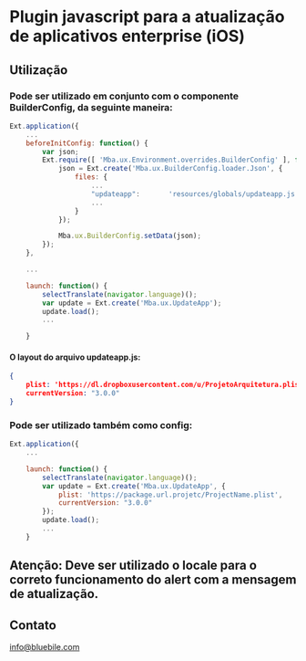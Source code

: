 # Plugin javascript para a atualização de aplicativos enterprise (iOS)


## Utilização

### Pode ser utilizado em conjunto com o componente BuilderConfig, da seguinte maneira:

```js
Ext.application({
    ...
    beforeInitConfig: function() {
        var json;
        Ext.require([ 'Mba.ux.Environment.overrides.BuilderConfig' ], function() {
            json = Ext.create('Mba.ux.BuilderConfig.loader.Json', {
                files: {
                    ...
                    "updateapp":       'resources/globals/updateapp.js',
                    ...
                }
            });

            Mba.ux.BuilderConfig.setData(json);
        });
    },

    ...

    launch: function() {
        selectTranslate(navigator.language)();
        var update = Ext.create('Mba.ux.UpdateApp');
        update.load();
     	...

 	}
```

#### O layout do arquivo updateapp.js:

```json
{
	plist: 'https://dl.dropboxusercontent.com/u/ProjetoArquitetura.plist',
	currentVersion: "3.0.0"
}
```

### Pode ser utilizado também como config:

```js
Ext.application({
    ...

    launch: function() {
        selectTranslate(navigator.language)();
        var update = Ext.create('Mba.ux.UpdateApp', {
            plist: 'https://package.url.projetc/ProjectName.plist',
            currentVersion: "3.0.0"
        });
        update.load();
     	...
 	}
```

## Atenção: Deve ser utilizado o locale para o correto funcionamento do alert com a mensagem de atualização.


## Contato

<info@bluebile.com>